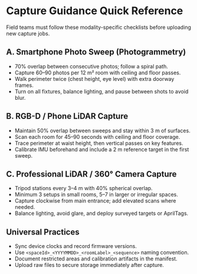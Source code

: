 # Capture Guidance Quick Reference

Field teams must follow these modality-specific checklists before uploading new capture jobs.

## A. Smartphone Photo Sweep (Photogrammetry)
- 70% overlap between consecutive photos; follow a spiral path.
- Capture 60–90 photos per 12 m² room with ceiling and floor passes.
- Walk perimeter twice (chest height, eye level) with extra doorway frames.
- Turn on all fixtures, balance lighting, and pause between shots to avoid blur.

## B. RGB-D / Phone LiDAR Capture
- Maintain 50% overlap between sweeps and stay within 3 m of surfaces.
- Scan each room for 45–90 seconds with ceiling and floor coverage.
- Trace perimeter at waist height, then vertical passes on key features.
- Calibrate IMU beforehand and include a 2 m reference target in the first sweep.

## C. Professional LiDAR / 360° Camera Capture
- Tripod stations every 3–4 m with 40% spherical overlap.
- Minimum 3 setups in small rooms, 5–7 in larger or irregular spaces.
- Capture clockwise from main entrance; add elevated scans where needed.
- Balance lighting, avoid glare, and deploy surveyed targets or AprilTags.

## Universal Practices
- Sync device clocks and record firmware versions.
- Use `<spaceId>_<YYYYMMDD>_<roomLabel>_<sequence>` naming convention.
- Document restricted areas and calibration artifacts in the manifest.
- Upload raw files to secure storage immediately after capture.
